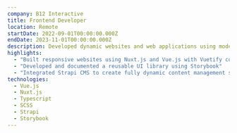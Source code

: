 ```yaml
---
company: B12 Interactive
title: Frontend Developer
location: Remote
startDate: 2022-09-01T00:00:00.000Z
endDate: 2023-11-01T00:00:00.000Z
description: Developed dynamic websites and web applications using modern frontend technologies and headless CMS solutions.
highlights:
  - "Built responsive websites using Nuxt.js and Vue.js with Vuetify component library"
  - "Developed and documented a reusable UI library using Storybook"
  - "Integrated Strapi CMS to create fully dynamic content management solutions"
technologies:
  - Vue.js
  - Nuxt.js
  - Typescript
  - SCSS
  - Strapi
  - Storybook
---
```


